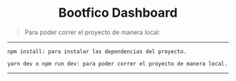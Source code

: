 <h1 align="center">Bootfico Dashboard</h1>

>Para poder correr el proyecto de manera local:

****

~~~~
npm install: para instalar las dependencias del proyecto.
~~~~
~~~~~
yarn dev o npm run dev: para poder correr el proyecto de manera local.
~~~~~

****